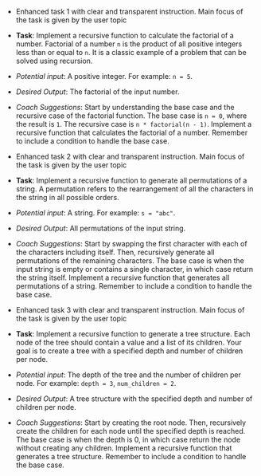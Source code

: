 - Enhanced task 1 with clear and transparent instruction. Main focus of the task is given by the user topic
    
- **Task**: Implement a recursive function to calculate the factorial of a number. Factorial of a number `n` is the product of all positive integers less than or equal to `n`. It is a classic example of a problem that can be solved using recursion.
- _Potential input_: A positive integer. For example: `n = 5`.
- _Desired Output_: The factorial of the input number.
- _Coach Suggestions_: Start by understanding the base case and the recursive case of the factorial function. The base case is `n = 0`, where the result is `1`. The recursive case is `n * factorial(n - 1)`. Implement a recursive function that calculates the factorial of a number. Remember to include a condition to handle the base case.

- Enhanced task 2 with clear and transparent instruction. Main focus of the task is given by the user topic
    
- **Task**: Implement a recursive function to generate all permutations of a string. A permutation refers to the rearrangement of all the characters in the string in all possible orders.
- _Potential input_: A string. For example: `s = "abc"`.
- _Desired Output_: All permutations of the input string.
- _Coach Suggestions_: Start by swapping the first character with each of the characters including itself. Then, recursively generate all permutations of the remaining characters. The base case is when the input string is empty or contains a single character, in which case return the string itself. Implement a recursive function that generates all permutations of a string. Remember to include a condition to handle the base case.

- Enhanced task 3 with clear and transparent instruction. Main focus of the task is given by the user topic
    
- **Task**: Implement a recursive function to generate a tree structure. Each node of the tree should contain a value and a list of its children. Your goal is to create a tree with a specified depth and number of children per node.
- _Potential input_: The depth of the tree and the number of children per node. For example: `depth = 3`, `num_children = 2`.
- _Desired Output_: A tree structure with the specified depth and number of children per node.
- _Coach Suggestions_: Start by creating the root node. Then, recursively create the children for each node until the specified depth is reached. The base case is when the depth is 0, in which case return the node without creating any children. Implement a recursive function that generates a tree structure. Remember to include a condition to handle the base case.